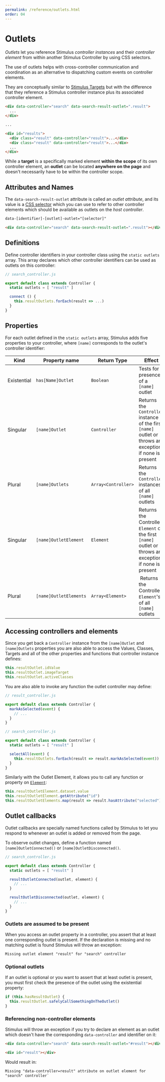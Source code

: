 ```yaml
---
permalink: /reference/outlets.html
order: 04
---
```


# Outlets

_Outlets_ let you reference Stimulus _controller instances_ and their _controller element_ from within another Stimulus Controller by using CSS selectors.

The use of outlets helps with cross-controller communication and coordination as an alternative to dispatching custom events on controller elements.

They are conceptually similar to [Stimulus Targets](https://stimulus.hotwired.dev/reference/targets) but with the difference that they reference a Stimulus controller instance plus its associated controller element.

<meta data-controller="callout" data-callout-text-value='data-search-result-outlet=".result"'>
<meta data-controller="callout" data-callout-text-value='class="result"'>


```html
<div data-controller="search" data-search-result-outlet=".result">
  ...
</div>

...

<div id="results">
  <div class="result" data-controller="result">...</div>
  <div class="result" data-controller="result">...</div>
  ...
</div>
```

While a **target** is a specifically marked element **within the scope** of its own controller element, an **outlet** can be located **anywhere on the page** and doesn't necessarily have to be within the controller scope.

## Attributes and Names

The `data-search-result-outlet` attribute is called an _outlet attribute_, and its value is a [CSS selector](https://developer.mozilla.org/en-US/docs/Web/CSS/CSS_Selectors) which you can use to refer to other controller elements which should be available as outlets on the _host controller_.

```html
data-[identifier]-[outlet]-outlet="[selector]"
```

<meta data-controller="callout" data-callout-text-value='data-search-result-outlet=".result"'>


```html
<div data-controller="search" data-search-result-outlet=".result"></div>
```

## Definitions

Define controller identifiers in your controller class using the `static outlets` array. This array declares which other controller identifiers can be used as outlets on this controller:

<meta data-controller="callout" data-callout-text-value='static outlets'>
<meta data-controller="callout" data-callout-text-value='"result"'>


```js
// search_controller.js

export default class extends Controller {
  static outlets = [ "result" ]

  connect () {
    this.resultOutlets.forEach(result => ...)
  }
}
```

## Properties

For each outlet defined in the `static outlets` array, Stimulus adds five properties to your controller, where `[name]` corresponds to the outlet's controller identifier:

| Kind | Property name | Return Type | Effect
| ---- | ------------- | ----------- | -----------
| Existential | `has[Name]Outlet` | `Boolean` | Tests for presence of a `[name]` outlet
| Singular | `[name]Outlet` | `Controller` | Returns the `Controller` instance of the first `[name]` outlet or throws an exception if none is present
| Plural | `[name]Outlets` | `Array<Controller>` | Returns the `Controller` instances of all `[name]` outlets
| Singular | `[name]OutletElement` | `Element` | Returns the Controller `Element` of the first `[name]` outlet or throws an exception if none is present
| Plural | `[name]OutletElements` | `Array<Element>` | Returns the Controller `Element`'s of all `[name]` outlets

## Accessing controllers and elements

Since you get back a `Controller` instance from the `[name]Outlet` and `[name]Outlets` properties you are also able to access the Values, Classes, Targets and all of the other properties and functions that controller instance defines:

```js
this.resultOutlet.idValue
this.resultOutlet.imageTarget
this.resultOutlet.activeClasses
```

You are also able to invoke any function the outlet controller may define:

```js
// result_controller.js

export default class extends Controller {
  markAsSelected(event) {
    // ...
  }
}

// search_controller.js

export default class extends Controller {
  static outlets = [ "result" ]

  selectAll(event) {
    this.resultOutlets.forEach(result => result.markAsSelected(event))
  }
}
```

Similarly with the Outlet Element, it allows you to call any function or property on [`Element`](https://developer.mozilla.org/en-US/docs/Web/API/Element):

```js
this.resultOutletElement.dataset.value
this.resultOutletElement.getAttribute("id")
this.resultOutletElements.map(result => result.hasAttribute("selected"))
```

## Outlet callbacks

Outlet callbacks are specially named functions called by Stimulus to let you respond to whenever an outlet is added or removed from the page.

To observe outlet changes, define a function named `[name]OutletConnected()` or `[name]OutletDisconnected()`.

```js
// search_controller.js

export default class extends Controller {
  static outlets = [ "result" ]

  resultOutletConnected(outlet, element) {
    // ...
  }

  resultOutletDisconnected(outlet, element) {
    // ...
  }
}
```

### Outlets are assumed to be present

When you access an outlet property in a controller, you assert that at least one corresponding outlet is present. If the declaration is missing and no matching outlet is found Stimulus will throw an exception:

```html
Missing outlet element "result" for "search" controller
```

### Optional outlets

If an outlet is optional or you want to assert that at least outlet is present, you must first check the presence of the outlet using the existential property:

```js
if (this.hasResultOutlet) {
  this.resultOutlet.safelyCallSomethingOnTheOutlet()
}
```

### Referencing non-controller elements

Stimulus will throw an exception if you try to declare an element as an outlet which doesn't have the corresponding `data-controller` and identifier on it:

<meta data-controller="callout" data-callout-text-value='data-search-result-outlet="#result"'>
<meta data-controller="callout" data-callout-text-value='id="result"'>


```html
<div data-controller="search" data-search-result-outlet="#result"></div>

<div id="result"></div>
```

Would result in:
```html
Missing "data-controller=result" attribute on outlet element for
"search" controller`
```
